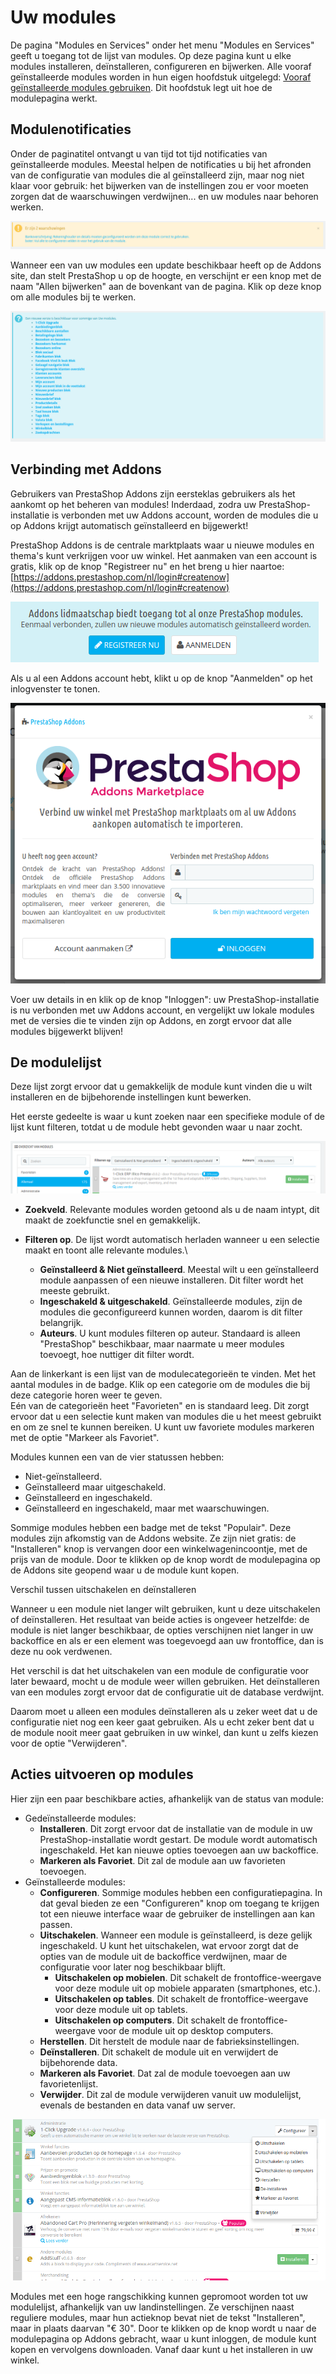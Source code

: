 # Uw modules

De pagina "Modules en Services" onder het menu "Modules en Services" geeft u toegang tot de lijst van modules. Op deze pagina kunt u elke modules installeren, deïnstalleren, configureren en bijwerken. Alle vooraf geïnstalleerde modules worden in hun eigen hoofdstuk uitgelegd: [Vooraf geïnstalleerde modules gebruiken](../vooraf-geinstalleerde-modules-gebruiken/). Dit hoofdstuk legt uit hoe de modulepagina werkt.

## Modulenotificaties <a href="#uwmodules-modulenotificaties" id="uwmodules-modulenotificaties"></a>

Onder de paginatitel ontvangt u van tijd tot tijd notificaties van geïnstalleerde modules. Meestal helpen de notificaties u bij het afronden van de configuratie van modules die al geïnstalleerd zijn, maar nog niet klaar voor gebruik: het bijwerken van de instellingen zou er voor moeten zorgen dat de waarschuwingen verdwijnen... en uw modules naar behoren werken.

![](../../../.gitbook/assets/40534186.png)

Wanneer een van uw modules een update beschikbaar heeft op de Addons site, dan stelt PrestaShop u op de hoogte, en verschijnt er een knop met de naam "Allen bijwerken" aan de bovenkant van de pagina. Klik op deze knop om alle modules bij te werken.

![](../../../.gitbook/assets/40534187.png)

## Verbinding met Addons <a href="#uwmodules-verbindingmetaddons" id="uwmodules-verbindingmetaddons"></a>

Gebruikers van PrestaShop Addons zijn eersteklas gebruikers als het aankomt op het beheren van modules! Inderdaad, zodra uw PrestaShop-installatie is verbonden met uw Addons account, worden de modules die u op Addons krijgt automatisch geïnstalleerd en bijgewerkt!

PrestaShop Addons is de centrale marktplaats waar u nieuwe modules en thema's kunt verkrijgen voor uw winkel. Het aanmaken van een account is gratis, klik op de knop "Registreer nu" en het breng u hier naartoe: [https://addons.prestashop.com/nl/login#createnow](https://addons.prestashop.com/nl/login#createnow)

![](../../../.gitbook/assets/40534189.png)

Als u al een Addons account hebt, klikt u op de knop "Aanmelden" op het inlogvenster te tonen.

![](../../../.gitbook/assets/40534188.png)

Voer uw details in en klik op de knop "Inloggen": uw PrestaShop-installatie is nu verbonden met uw Addons account, en vergelijkt uw lokale modules met de versies die te vinden zijn op Addons, en zorgt ervoor dat alle modules bijgewerkt blijven!

## De modulelijst <a href="#uwmodules-demodulelijst" id="uwmodules-demodulelijst"></a>

Deze lijst zorgt ervoor dat u gemakkelijk de module kunt vinden die u wilt installeren en de bijbehorende instellingen kunt bewerken.

Het eerste gedeelte is waar u kunt zoeken naar een specifieke module of de lijst kunt filteren, totdat u de module hebt gevonden waar u naar zocht.

![](../../../.gitbook/assets/40534190.png)

* **Zoekveld**. Relevante modules worden getoond als u de naam intypt, dit maakt de zoekfunctie snel en gemakkelijk.
* **Filteren op**. De lijst wordt automatisch herladen wanneer u een selectie maakt en toont alle relevante modules.\

  * **Geïnstalleerd & Niet geïnstalleerd**. Meestal wilt u een geïnstalleerd module aanpassen of een nieuwe installeren. Dit filter wordt het meeste gebruikt.
  * **Ingeschakeld & uitgeschakeld**. Geïnstalleerde modules, zijn de modules die geconfigureerd kunnen worden, daarom is dit filter belangrijk.
  * **Auteurs**. U kunt modules filteren op auteur. Standaard is alleen "PrestaShop" beschikbaar, maar naarmate u meer modules toevoegt, hoe nuttiger dit filter wordt.

Aan de linkerkant is een lijst van de modulecategorieën te vinden. Met het aantal modules in de badge. Klik op een categorie om de modules die bij deze categorie horen weer te geven.\
Eén van de categorieën heet "Favorieten" en is standaard leeg. Dit zorgt ervoor dat u een selectie kunt maken van modules die u het meest gebruikt en om ze snel te kunnen bereiken. U kunt uw favoriete modules markeren met de optie "Markeer als Favoriet".

Modules kunnen een van de vier statussen hebben:

* Niet-geïnstalleerd.
* Geïnstalleerd maar uitgeschakeld.
* Geïnstalleerd en ingeschakeld.
* Geïnstalleerd en ingeschakeld, maar met waarschuwingen.

Sommige modules hebben een badge met de tekst "Populair". Deze modules zijn afkomstig van de Addons website. Ze zijn niet gratis: de "Installeren" knop is vervangen door een winkelwagenincoontje, met de prijs van de module. Door te klikken op de knop wordt de modulepagina op de Addons site geopend waar u de module kunt kopen.

Verschil tussen uitschakelen en deïnstalleren

Wanneer u een module niet langer wilt gebruiken, kunt u deze uitschakelen of deïnstalleren. Het resultaat van beide acties is ongeveer hetzelfde: de module is niet langer beschikbaar, de opties verschijnen niet langer in uw backoffice en als er een element was toegevoegd aan uw frontoffice, dan is deze nu ook verdwenen.

Het verschil is dat het uitschakelen van een module de configuratie voor later bewaard, mocht u de module weer willen gebruiken. Het deïnstalleren van een modules zorgt ervoor dat de configuratie uit de database verdwijnt.

Daarom moet u alleen een modules deïnstalleren als u zeker weet dat u de configuratie niet nog een keer gaat gebruiken. Als u echt zeker bent dat u de module nooit meer gaat gebruiken in uw winkel, dan kunt u zelfs kiezen voor de optie "Verwijderen".

## Acties uitvoeren op modules <a href="#uwmodules-actiesuitvoerenopmodules" id="uwmodules-actiesuitvoerenopmodules"></a>

Hier zijn een paar beschikbare acties, afhankelijk van de status van module:

* Gedeïnstalleerde modules:
  * **Installeren**. Dit zorgt ervoor dat de installatie van de module in uw PrestaShop-installatie wordt gestart. De module wordt automatisch ingeschakeld. Het kan nieuwe opties toevoegen aan uw backoffice.
  * **Markeren als Favoriet**. Dit zal de module aan uw favorieten toevoegen.
* Geïnstalleerde modules:
  * **Configureren**. Sommige modules hebben een configuratiepagina. In dat geval bieden ze een "Configureren" knop om toegang te krijgen tot een nieuwe interface waar de gebruiker de instellingen aan kan passen.
  * **Uitschakelen**. Wanneer een module is geïnstalleerd, is deze gelijk ingeschakeld. U kunt het uitschakelen, wat ervoor zorgt dat de opties van de module uit de backoffice verdwijnen, maar de configuratie voor later nog beschikbaar blijft.
    * **Uitschakelen op mobielen**. Dit schakelt de frontoffice-weergave voor deze module uit op mobiele apparaten (smartphones, etc.).
    * **Uitschakelen op tables**. Dit schakelt de frontoffice-weergave voor deze module uit op tablets.
    * **Uitschakelen op computers**. Dit schakelt de frontoffice-weergave voor de module uit op desktop computers.
  * **Herstellen**. Dit herstelt de module naar de fabrieksinstellingen.
  * **Deïnstalleren**. Dit schakelt de module uit en verwijdert de bijbehorende data.
  * **Markeren als Favoriet**. Dat zal de module toevoegen aan uw favorietenlijst.
  * **Verwijder**. Dit zal de module verwijderen vanuit uw modulelijst, evenals de bestanden en data vanaf uw server.

![](../../../.gitbook/assets/40534191.png)

Modules met een hoge rangschikking kunnen gepromoot worden tot uw modulelijst, afhankelijk van uw landinstellingen. Ze verschijnen naast reguliere modules, maar hun actieknop bevat niet de tekst "Installeren", maar in plaats daarvan "€ 30". Door te klikken op de knop wordt u naar de modulepagina op Addons gebracht, waar u kunt inloggen, de module kunt kopen en vervolgens downloaden. Vanaf daar kunt u het installeren in uw winkel.

